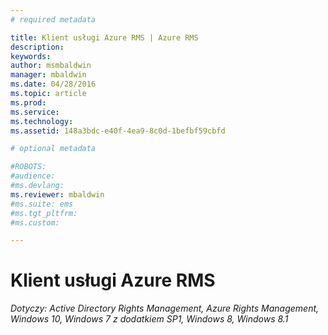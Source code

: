 ```yaml
---
# required metadata

title: Klient usługi Azure RMS | Azure RMS
description:
keywords:
author: msmbaldwin
manager: mbaldwin
ms.date: 04/28/2016
ms.topic: article
ms.prod:
ms.service:
ms.technology:
ms.assetid: 148a3bdc-e40f-4ea9-8c0d-1befbf59cbfd

# optional metadata

#ROBOTS:
#audience:
#ms.devlang:
ms.reviewer: mbaldwin
#ms.suite: ems
#ms.tgt_pltfrm:
#ms.custom:

---
```


# Klient usługi Azure RMS

*Dotyczy: Active Directory Rights Management, Azure Rights Management, Windows 10, Windows 7 z dodatkiem SP1, Windows 8, Windows 8.1*



<!--HONumber=Apr16_HO4-->


